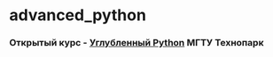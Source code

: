 # advanced_python
### Открытый курс - [Углубленный Python](https://github.com/alexopryshko/advancedpython)  МГТУ Технопарк
